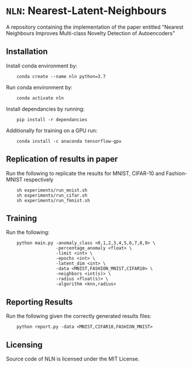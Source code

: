 # `NLN`: Nearest-Latent-Neighbours
A repository containing the implementation of the paper entitled "Nearest Neighbours Improves Multi-class Novelty Detection of Autoencoders"

## Installation 
Install conda environment by:
``` 
    conda create --name nln python=3.7
``` 
Run conda environment by:
``` 
    conda activate nln
``` 

Install dependancies by running:
``` 
    pip install -r dependancies
``` 

Additionally for training on a GPU run:
``` 
    conda install -c anaconda tensorflow-gpu
``` 


## Replication of results in paper 
Run the following to replicate the results for MNIST, CIFAR-10 and Fashion-MNIST respectively
```
    sh experiments/run_mnist.sh
    sh experiments/run_cifar.sh
    sh experiments/run_fmnist.sh
```


## Training 
Run the following: 
```
    python main.py -anomaly_class <0,1,2,3,4,5,6,7,8,9> \
                   -percentage_anomaly <float> \
                   -limit <int> \
                   -epochs <int> \
                   -latent_dim <int> \
                   -data <MNIST,FASHION_MNIST,CIFAR10> \
                   -neighbors <int(s)> \
                   -radius <float(s)> \
                   -algorithm <knn,radius>    
```
## Reporting Results 
Run the following given the correctly generated results files:
```
    python report.py -data <MNIST,CIFAR10,FASHION_MNIST>
```

## Licensing
Source code of NLN is licensed under the MIT License.

